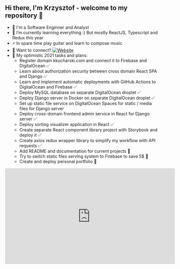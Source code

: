 ## Hi there, I'm Krzysztof - welcome to my repository 👋
 



* 🌱 I'm a Software Enginner and Analyst
* 🌱 I’m currently learning everything :) But mostly ReactJS, Typescript and Redux this year
* ⚡  In spare time play guitar and learn to compose music
* 💼 Want to connect? [![Website](https://img.shields.io/badge/LinkedIn-0077B5?style=for-the-badgelogo=linkedin&logoColor=white)](https://www.linkedin.com/in/kkuchar/)
* 🥅 My optimistic 2021 tasks and plans: 
    - Register domain kkucharski.com and connect it to Firebase and DigitalOcean :white_check_mark:
    - Learn about authorization security between cross domain React SPA and Django :white_check_mark:
    - Learn and implement automatic deployments with GitHub Actions to DigitalOcean and Firebase :white_check_mark:
    - Deploy MySQL database on separate DigitalOcean droplet :white_check_mark:
    - Deploy Django server in Docker on separate DigitalOcean droplet :white_check_mark:
    - Set up static file service on DigitalOcean Spaces for static / media files for Django server
    - Deploy cross-domain frontend admin service in React for Django server  :white_check_mark:
    - Deploy sorting visualizer application in React :white_check_mark:
    - Create separate React component library project with Storybook and deploy it :white_check_mark:
    - Create axios redux wrapper library to simplify my workflow with API requests :white_check_mark:
    - Add README and documentation for current projects :black_square_button:
    - Try to switch static files serving system to Firebase to save 5$ :black_square_button:
    - Create and deploy personal portfolio :black_square_button:

<iframe width="560" height="315"
src="https://www.youtube.com/embed/MUQfKFzIOeU" 
frameborder="0" 
allow="accelerometer; autoplay; encrypted-media; gyroscope; picture-in-picture" 
allowfullscreen></iframe>



[linkedin]: https://www.linkedin.com/in/kkuchar/